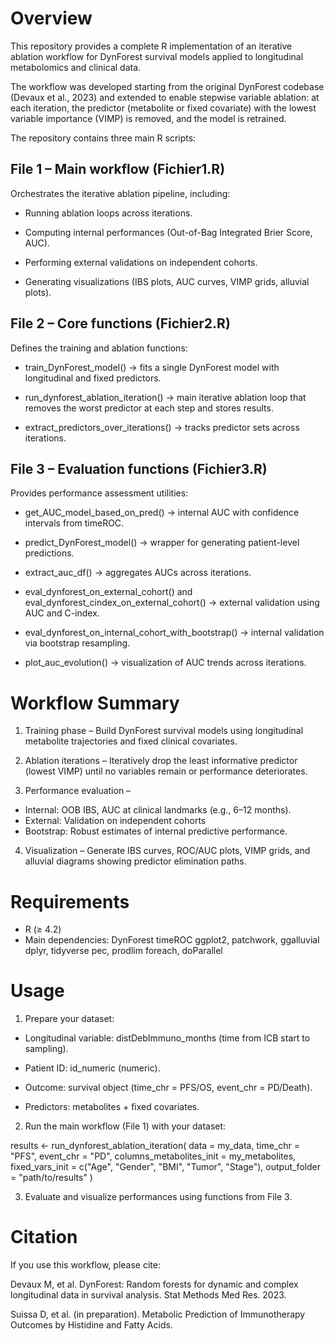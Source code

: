 # Overview

This repository provides a complete R implementation of an iterative ablation workflow for DynForest survival models applied to longitudinal metabolomics and clinical data.

The workflow was developed starting from the original DynForest codebase (Devaux et al., 2023) and extended to enable stepwise variable ablation: at each iteration, the predictor (metabolite or fixed covariate) with the lowest variable importance (VIMP) is removed, and the model is retrained.

The repository contains three main R scripts:

## File 1 – Main workflow (Fichier1.R)
Orchestrates the iterative ablation pipeline, including:

- Running ablation loops across iterations.

- Computing internal performances (Out-of-Bag Integrated Brier Score, AUC).

- Performing external validations on independent cohorts.

- Generating visualizations (IBS plots, AUC curves, VIMP grids, alluvial plots).

## File 2 – Core functions (Fichier2.R)
Defines the training and ablation functions:

- train_DynForest_model() → fits a single DynForest model with longitudinal and fixed predictors.

- run_dynforest_ablation_iteration() → main iterative ablation loop that removes the worst predictor at each step and stores results.

- extract_predictors_over_iterations() → tracks predictor sets across iterations.

## File 3 – Evaluation functions (Fichier3.R)
Provides performance assessment utilities:

- get_AUC_model_based_on_pred() → internal AUC with confidence intervals from timeROC.

- predict_DynForest_model() → wrapper for generating patient-level predictions.

- extract_auc_df() → aggregates AUCs across iterations.

- eval_dynforest_on_external_cohort() and eval_dynforest_cindex_on_external_cohort() → external validation using AUC and C-index.

- eval_dynforest_on_internal_cohort_with_bootstrap() → internal validation via bootstrap resampling.

- plot_auc_evolution() → visualization of AUC trends across iterations.

# Workflow Summary

1. Training phase – Build DynForest survival models using longitudinal metabolite trajectories and fixed clinical covariates.

2. Ablation iterations – Iteratively drop the least informative predictor (lowest VIMP) until no variables remain or performance deteriorates.

3. Performance evaluation –

- Internal: OOB IBS, AUC at clinical landmarks (e.g., 6–12 months).
- External: Validation on independent cohorts
- Bootstrap: Robust estimates of internal predictive performance.

4. Visualization – Generate IBS curves, ROC/AUC plots, VIMP grids, and alluvial diagrams showing predictor elimination paths.

# Requirements

- R (≥ 4.2)
- Main dependencies:
DynForest
timeROC
ggplot2, patchwork, ggalluvial
dplyr, tidyverse
pec, prodlim
foreach, doParallel

# Usage

1. Prepare your dataset:

- Longitudinal variable: distDebImmuno_months (time from ICB start to sampling).

- Patient ID: id_numeric (numeric).

- Outcome: survival object (time_chr = PFS/OS, event_chr = PD/Death).

- Predictors: metabolites + fixed covariates.

2. Run the main workflow (File 1) with your dataset:

results <- run_dynforest_ablation_iteration(
  data = my_data,
  time_chr = "PFS",
  event_chr = "PD",
  columns_metabolites_init = my_metabolites,
  fixed_vars_init = c("Age", "Gender", "BMI", "Tumor", "Stage"),
  output_folder = "path/to/results"
)


3. Evaluate and visualize performances using functions from File 3.

# Citation

If you use this workflow, please cite:

Devaux M, et al. DynForest: Random forests for dynamic and complex longitudinal data in survival analysis. Stat Methods Med Res. 2023.

Suissa D, et al. (in preparation). Metabolic Prediction of Immunotherapy Outcomes by Histidine and Fatty Acids.

